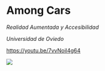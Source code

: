 # Among Cars

_Realidad Aumentada y Accesibilidad_

_Universidad de Oviedo_

https://youtu.be/7vvNoil4g64

<a href="https://github.com/VendoOpelCorsa/AmongCars/graphs/contributors">
<img src="https://contributors-img.web.app/image?repo=VendoOpelCorsa/AmongCars" />
</a>
